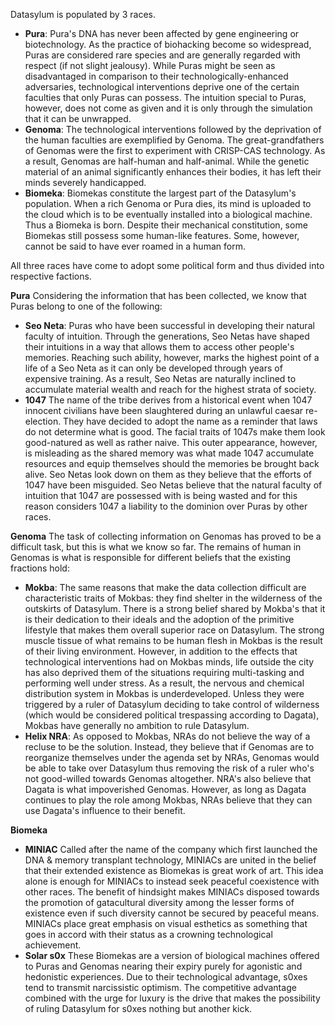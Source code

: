 Datasylum is populated by 3 races.

- **Pura**: Pura's DNA has never been affected by gene engineering or biotechnology. As the practice of biohacking become so widespread, Puras are considered rare species and are generally regarded with respect (if not slight jealousy). While Puras might be seen as disadvantaged in comparison to their technologically-enhanced adversaries, technological interventions deprive one of the certain faculties that only Puras can possess. The intuition special to Puras, however, does not come as given and it is only through the simulation that it can be unwrapped.  
- **Genoma**: The technological interventions followed by the deprivation of the human faculties are exemplified by Genoma. The great-grandfathers of Genomas were the first to experiment with CRISP-CAS technology. As a result, Genomas are half-human and half-animal. While the genetic material of an animal significantly enhances their bodies, it has left their minds severely handicapped.
- **Biomeka**: Biomekas constitute the largest part of the Datasylum's population. When a rich Genoma or Pura dies, its mind is uploaded to the cloud which is to be eventually installed into a biological machine. Thus a Biomeka is born. Despite their mechanical constitution, some Biomekas still possess some human-like features. Some, however, cannot be said to have ever roamed in a human form.

All three races have come to adopt some political form and thus divided into respective factions.

**Pura**
Considering the information that has been collected, we know that Puras belong to one of the following:
- **Seo Neta**: Puras who have been successful in developing their natural faculty of intuition. Through the generations, Seo Netas have shaped their intuitions in a way that allows them to access other people's memories. Reaching such ability, however, marks the highest point of a life of a Seo Neta as it can only be developed through years of expensive training. As a result, Seo Netas are naturally inclined to accumulate material wealth and reach for the highest strata of society. 
- **1047** The name of the tribe derives from a historical event when 1047 innocent civilians have been slaughtered during an unlawful caesar re-election. They have decided to adopt the name as a reminder that laws do not determine what is good. The facial traits of 1047s make them look good-natured as well as rather naive. This outer appearance, however, is misleading as the shared memory was what made 1047 accumulate resources and equip themselves should the memories be brought back alive. Seo Netas look down on them as they believe that the efforts of 1047 have been misguided. Seo Netas believe that the natural faculty of intuition that 1047 are possessed with is being wasted and for this reason considers 1047 a liability to the dominion over Puras by other races. 

**Genoma**
The task of collecting information on Genomas has proved to be a difficult task, but this is what we know so far. The remains of human in Genomas is what is responsible for different beliefs that the existing fractions hold:
- **Mokba**: The same reasons that make the data collection difficult are characteristic traits of Mokbas: they find shelter in the wilderness of the outskirts of Datasylum. There is a strong belief shared by Mokba's that it is their dedication to their ideals and the adoption of the primitive lifestyle that makes them overall superior race on Datasylum. The strong muscle tissue of what remains to be human flesh in Mokbas is the result of their living environment. However, in addition to the effects that technological interventions had on Mokbas minds, life outside the city has also deprived them of the situations requiring multi-tasking and performing well under stress. As a result, the nervous and chemical distribution system in Mokbas is underdeveloped. Unless they were triggered by a ruler of Datasylum deciding to take control of wilderness (which would be considered political trespassing according to Dagata), Mokbas have generally no ambition to rule Datasylum.
- **Helix NRA**: As opposed to Mokbas, NRAs do not believe the way of a recluse to be the solution. Instead, they believe that if Genomas are to reorganize themselves under the agenda set by NRAs, Genomas would be able to take over Datasylum thus removing the risk of a ruler who's not good-willed towards Genomas altogether. NRA's also believe that Dagata is what impoverished Genomas. However, as long as Dagata continues to play the role among Mokbas, NRAs believe that they can use Dagata's influence to their benefit. 

**Biomeka**
- **MINIAC** Called after the name of the company which first launched the DNA & memory transplant technology, MINIACs are united in the belief that their extended existence as Biomekas is great work of art. This idea alone is enough for MINIACs to instead seek peaceful coexistence with other races. The benefit of hindsight makes MINIACs disposed towards the promotion of gatacultural diversity among the lesser forms of existence even if such diversity cannot be secured by peaceful means. MINIACs place great emphasis on visual esthetics as something that goes in accord with their status as a crowning technological achievement.
- **Solar s0x** These Biomekas are a version of biological machines offered to Puras and Genomas nearing their expiry purely for agonistic and hedonistic experiences. Due to their technological advantage, s0xes tend to transmit narcissistic optimism. The competitive advantage combined with the urge for luxury is the drive that makes the possibility of ruling Datasylum for s0xes nothing but another kick.